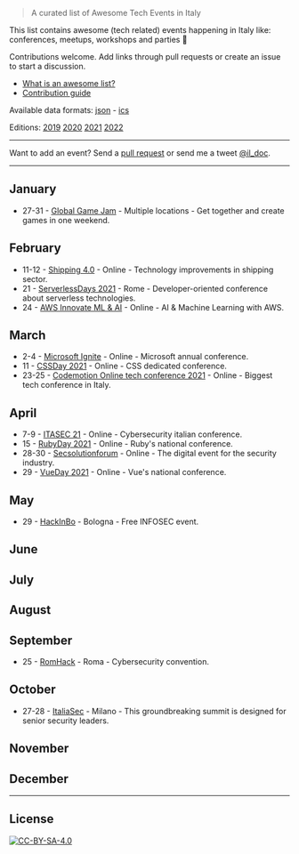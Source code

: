 <div class="github-widget" data-repo="ildoc/awesome-italy-events"></div>

> A curated list of Awesome Tech Events in Italy

This list contains awesome (tech related) events happening in Italy like: conferences, meetups, workshops and parties 🎉 

Contributions welcome. Add links through pull requests or create an issue to start a discussion.
- [What is an awesome list?](https://github.com/sindresorhus/awesome)
- [Contribution guide](https://github.com/ildoc/awesome-italy-events/blob/master/contributing.md)

Available data formats: [json](https://github.com/ildoc/awesome-italy-events/blob/master/data/2021.json) - [ics](https://github.com/ildoc/awesome-italy-events/blob/master/data/2021.ics)

Editions: [2019](https://github.com/ildoc/awesome-italy-events/blob/master/archive/2019.md) [2020](https://github.com/ildoc/awesome-italy-events/blob/master/archive/2020.md) [2021](https://github.com/ildoc/awesome-italy-events/blob/master/README.md) [2022](https://github.com/ildoc/awesome-italy-events/blob/master/2022.md)

---

Want to add an event? Send a [pull request](https://github.com/ildoc/awesome-italy-events/blob/master/contributing.md) or send me a tweet [@il_doc](https://twitter.com/il_doc).


---

## January
- 27-31 - [Global Game Jam](https://globalgamejam.org/) - Multiple locations - Get together and create games in one weekend.

## February
- 11-12 - [Shipping 4.0](https://shipping-40.sharevent.it/) - Online - Technology improvements in shipping sector.
- 21 - [ServerlessDays 2021](https://rome.serverlessdays.io/) - Rome - Developer-oriented conference about serverless technologies.
- 24 - [AWS Innovate ML & AI](https://aws.amazon.com/events/aws-innovate/machine-learning/) - Online - AI & Machine Learning with AWS.

## March
- 2-4 - [Microsoft Ignite](https://myignite.microsoft.com/home) - Online - Microsoft annual conference.
- 11 - [CSSDay 2021](https://2021.cssday.it/) - Online - CSS dedicated conference.
- 23-25 - [Codemotion Online tech conference 2021](https://events.codemotion.com/conferences/online/2021/online-tech-conference-italian-edition-spring/) - Online - Biggest tech conference in Italy.

## April
- 7-9 - [ITASEC 21](https://itasec.it/) - Online - Cybersecurity italian conference.
- 15 - [RubyDay 2021](https://2021.rubyday.it/) - Online - Ruby's national conference.
- 28-30 - [Secsolutionforum](https://www.secsolutionforum.it/) - Online - The digital event for the security industry.
- 29 - [VueDay 2021](https://2021.vueday.it/) - Online - Vue's national conference.

## May
- 29 - [HackInBo](https://www.hackinbo.it/) - Bologna - Free INFOSEC event.

## June

## July

## August

## September
- 25 - [RomHack](https://www.romhack.io/) - Roma - Cybersecurity convention.

## October
- 27-28 - [ItaliaSec](https://italy.cyberseries.io/) - Milano - This groundbreaking summit is designed for senior security leaders.

## November

## December

---

## License
[![CC-BY-SA-4.0](https://upload.wikimedia.org/wikipedia/commons/d/d0/CC-BY-SA_icon.svg)](http://creativecommons.org/licenses/by-sa/4.0/)